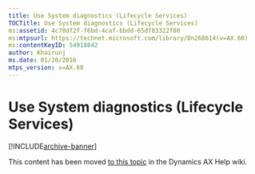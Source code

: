 ```yaml
---
title: Use System diagnostics (Lifecycle Services)
TOCTitle: Use System diagnostics (Lifecycle Services)
ms:assetid: 4c78df2f-f6bd-4caf-bbdd-65df83322f80
ms:mtpsurl: https://technet.microsoft.com/library/Dn268614(v=AX.60)
ms:contentKeyID: 54918842
author: Khairunj
ms.date: 01/20/2016
mtps_version: v=AX.60
---
```


# Use System diagnostics (Lifecycle Services) 


[!INCLUDE[archive-banner](includes/archive-banner.md)]


This content has been moved [to this topic](https://ax.help.dynamics.com/en/wiki/use-system-diagnostics-lifecycle-services/) in the Dynamics AX Help wiki.

  


